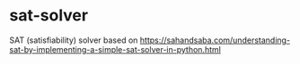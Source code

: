 # sat-solver
SAT (satisfiability) solver based on https://sahandsaba.com/understanding-sat-by-implementing-a-simple-sat-solver-in-python.html
